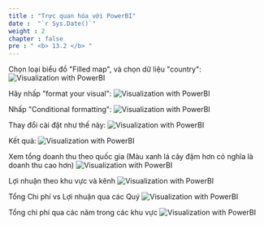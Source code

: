 ```yaml
---
title : "Trực quan hóa với PowerBI"
date :  "`r Sys.Date()`" 
weight : 2
chapter : false
pre : " <b> 13.2 </b> "
---
```


Chọn loại biểu đồ "Filled map", và chọn dữ liệu "country":
![Visualization with PowerBI](/images/13.PowerBI/13.2.Visualization_with_PowerBI/Visualization%20with%20PowerBI1.png)

Hãy nhấp "format your visual":
![Visualization with PowerBI](/images/13.PowerBI/13.2.Visualization_with_PowerBI/Visualization%20with%20PowerBI2.png)

Nhấp "Conditional formatting":
![Visualization with PowerBI](/images/13.PowerBI/13.2.Visualization_with_PowerBI/Visualization%20with%20PowerBI3.png)

Thay đổi cài đặt như thế này:
![Visualization with PowerBI](/images/13.PowerBI/13.2.Visualization_with_PowerBI/Visualization%20with%20PowerBI4.png)

Kết quả:
![Visualization with PowerBI](/images/13.PowerBI/13.2.Visualization_with_PowerBI/Visualization%20with%20PowerBI5.png)

Xem tổng doanh thu theo quốc gia (Màu xanh lá cây đậm hơn có nghĩa là doanh thu cao hơn)
![Visualization with PowerBI](/images/13.PowerBI/13.2.Visualization_with_PowerBI/Visualization%20with%20PowerBI6.png)

Lợi nhuận theo khu vực và kênh
![Visualization with PowerBI](/images/13.PowerBI/13.2.Visualization_with_PowerBI/Visualization%20with%20PowerBI70.png)

Tổng Chi phí vs Lợi nhuận qua các Quý
![Visualization with PowerBI](/images/13.PowerBI/13.2.Visualization_with_PowerBI/Visualization%20with%20PowerBI80.png)

Tổng chi phí qua các năm trong các khu vực
![Visualization with PowerBI](/images/13.PowerBI/13.2.Visualization_with_PowerBI/Visualization%20with%20PowerBI90.png)